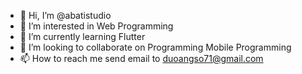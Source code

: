 - 👋 Hi, I’m @abatistudio
- 👀 I’m interested in Web Programming
- 🌱 I’m currently learning Flutter
- 💞️ I’m looking to collaborate on Programming Mobile Programming
- 📫 How to reach me send email to duoangso71@gmail.com

<!---
abatistudio/abatistudio is a ✨ special ✨ repository because its `README.md` (this file) appears on your GitHub profile.
You can click the Preview link to take a look at your changes.
--->
